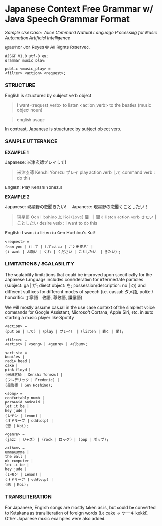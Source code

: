 # Japanese Context Free Grammar w/ Java Speech Grammar Format

_Sample Use Case: Voice Command Natural Language Processing for Music Automation Artificial Intelligence_

@author Jon Reyes © All Rights Reserved.
	
```
#JSGF V1.0 utf-8 en;
grammar music_play;

public <music_play> =
<filter> <action> <request>;
```
### STRUCTURE
English is structured by subject verb object 

> I want <request_verb> to <unk> listen <action_verb> to <unk> the beatles <filter> 
(music object noun)

> <request> <action> <filter> english usage

In contrast, Japanese is structured by subject object verb.

### SAMPLE UTTERANCE

**EXAMPLE 1**

Japanese: 米津玄師プレイして!

> 米津玄師 <artist> Kenshi Yonezu
> プレイ <action> play action verb
> して <request> command verb : do this

English: Play Kenshi Yonezu!

**EXAMPLE 2**

Japanese: 現星野の恋聞きたい!　
Japanese: 現星野の恋聞くことしたい！

> 現星野 <artist> Gen Hoshino
> 恋 <song> Koi (Love)
> 聞　| 聞く <action> listen action verb
> きたい | ことしたい <request> desire verb : i want to do this

English: I want to listen to Gen Hoshino's Koi!

```
<request> = 
(can you | (して | してもいい | こと出来る) | 
(i want | お願い | くれ | ください | ことしたい　| きたい）;
```

### LIMITATIONS / SCALABILITY
The scalability limitations that could be improved upon specifically for the Japanese Language	includes consideration for intermediate particles (subject: ga | が; direct object: を; possession/description: no | の) and different suffixes for different modes of speech (i.e. casual: タメ語, polite / honorific: 丁寧語　敬語, 尊敬語, 謙譲語)

We will mostly assume casual in the use case context of the simplest voice commands 
for Google Assistant, Microsoft Cortana, Apple Siri, etc. in auto starting a music player like Spotify.
		
```
<action> = 
(put on | して) | (play | プレイ） | (listen | 聞く | 聞);

<filter> = 
<artist> | <song> | <genre> | <album>;

<artist> =
beatles |
radio head |
cake |
pink floyd |
(米津玄師 | Kenshi Yonezu) |
(フレデリック | Frederic) |
(星野源 | Gen Hoshino);

<song> =
confortably numb |
paranoid android |
let it be |
hey jude |
(レモン | Lemon) |
(オドループ | oddloop) |
(恋 | Koi);

<genre> = 
(jazz | ジャズ) | (rock | ロック) | (pop | ポップ);

<album> = 
ummagumma | 
the wall | 
ok computer | 
let it be | 
hey jude |
(レモン | Lemon) |
(オドループ | oddloop) |
(恋 | Koi);
```

### TRANSLITERATION
For Japanese, English songs are mostly taken as is, but could be converted to Katakana as transliteration of foreign words (i.e cake -> ケーキ kekki). Other Japanese music examples were also added.
